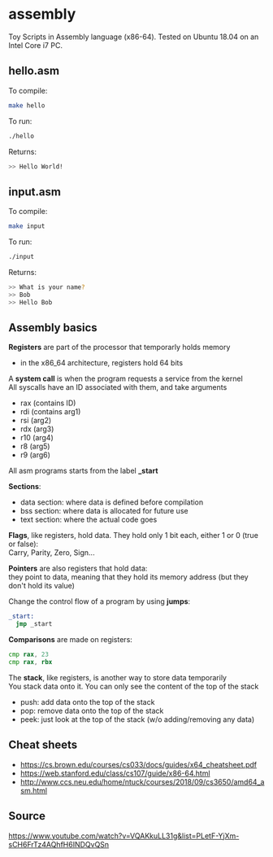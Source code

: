 # assembly
Toy Scripts in Assembly language (x86-64). Tested on Ubuntu 18.04 on an Intel Core i7 PC.

## hello.asm

To compile:
```bash
make hello
```
To run:
```bash
./hello
```
Returns:
```bash
>> Hello World!
```

## input.asm

To compile:
```bash
make input
```
To run:
```bash
./input
```
Returns:
```bash
>> What is your name?
>> Bob
>> Hello Bob
```

## Assembly basics

**Registers** are  part of the processor that temporarly holds memory  
- in the x86_64 architecture, registers hold 64 bits

A **system call** is when the program requests a service from the kernel  
All syscalls have an ID associated with them, and take arguments
- rax (contains ID)
- rdi (contains arg1)
- rsi (arg2)
- rdx (arg3)
- r10 (arg4)
- r8 (arg5)
- r9 (arg6)

All asm programs starts from the label **_start**

**Sections**:  
- data section: where data is defined before compilation  
- bss section: where data is allocated for future use  
- text section: where the actual code goes

**Flags**, like registers, hold data. They hold only 1 bit each, either 1 or 0 (true or false):  
Carry, Parity, Zero, Sign...

**Pointers** are also registers that hold data:  
they point to data, meaning that they hold its memory address (but they don't hold its value)

Change the control flow of a program by using **jumps**:
```asm
_start:
  jmp _start
```
  
**Comparisons** are made on registers:
```asm
cmp rax, 23
cmp rax, rbx
```

The **stack**, like registers, is another way to store data temporarily  
You stack data onto it. You can only see the content of the top of the stack  
- push: add data onto the top of the stack  
- pop: remove data onto the top of the stack  
- peek: just look at the top of the stack (w/o adding/removing any data)

## Cheat sheets

- https://cs.brown.edu/courses/cs033/docs/guides/x64_cheatsheet.pdf
- https://web.stanford.edu/class/cs107/guide/x86-64.html
- http://www.ccs.neu.edu/home/ntuck/courses/2018/09/cs3650/amd64_asm.html

## Source
https://www.youtube.com/watch?v=VQAKkuLL31g&list=PLetF-YjXm-sCH6FrTz4AQhfH6INDQvQSn
